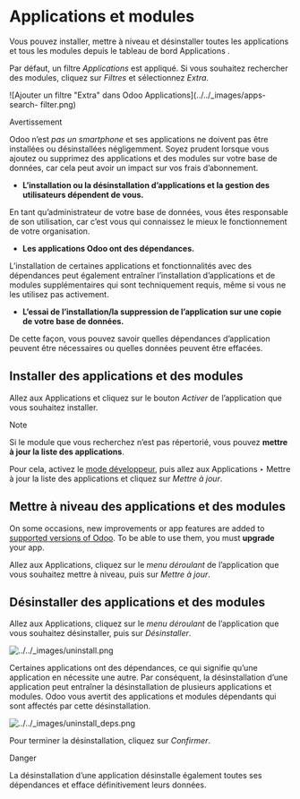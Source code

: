 # Applications et modules

Vous pouvez installer, mettre à niveau et désinstaller toutes les applications
et tous les modules depuis le tableau de bord Applications .

Par défaut, un filtre _Applications_ est appliqué. Si vous souhaitez
rechercher des modules, cliquez sur _Filtres_ et sélectionnez _Extra_.

![Ajouter un filtre "Extra" dans Odoo Applications](../../_images/apps-search-
filter.png)

Avertissement

Odoo n’est _pas un smartphone_ et ses applications ne doivent pas être
installées ou désinstallées négligemment. Soyez prudent lorsque vous ajoutez
ou supprimez des applications et des modules sur votre base de données, car
cela peut avoir un impact sur vos frais d’abonnement.

  * **L’installation ou la désinstallation d’applications et la gestion des utilisateurs dépendent de vous.**

En tant qu’administrateur de votre base de données, vous êtes responsable de
son utilisation, car c’est vous qui connaissez le mieux le fonctionnement de
votre organisation.

  * **Les applications Odoo ont des dépendances.**

L’installation de certaines applications et fonctionnalités avec des
dépendances peut également entraîner l’installation d’applications et de
modules supplémentaires qui sont techniquement requis, même si vous ne les
utilisez pas activement.

  * **L’essai de l’installation/la suppression de l’application sur une copie de votre base de données.**

De cette façon, vous pouvez savoir quelles dépendances d’application peuvent
être nécessaires ou quelles données peuvent être effacées.

## Installer des applications et des modules

Allez aux Applications et cliquez sur le bouton _Activer_ de l’application que
vous souhaitez installer.

Note

Si le module que vous recherchez n’est pas répertorié, vous pouvez **mettre à
jour la liste des applications**.

Pour cela, activez le [mode développeur](developer_mode.html#developer-mode),
puis allez aux Applications ‣ Mettre à jour la liste des applications et
cliquez sur _Mettre à jour_.

## Mettre à niveau des applications et des modules

On some occasions, new improvements or app features are added to [supported
versions of Odoo](../../administration/supported_versions.html). To be able to
use them, you must **upgrade** your app.

Allez aux Applications, cliquez sur le _menu déroulant_ de l’application que
vous souhaitez mettre à niveau, puis sur _Mettre à jour_.

## Désinstaller des applications et des modules

Allez aux Applications, cliquez sur le _menu déroulant_ de l’application que
vous souhaitez désinstaller, puis sur _Désinstaller_.

![../../_images/uninstall.png](../../_images/uninstall.png)

Certaines applications ont des dépendances, ce qui signifie qu’une application
en nécessite une autre. Par conséquent, la désinstallation d’une application
peut entraîner la désinstallation de plusieurs applications et modules. Odoo
vous avertit des applications et modules dépendants qui sont affectés par
cette désinstallation.

![../../_images/uninstall_deps.png](../../_images/uninstall_deps.png)

Pour terminer la désinstallation, cliquez sur _Confirmer_.

Danger

La désinstallation d’une application désinstalle également toutes ses
dépendances et efface définitivement leurs données.

